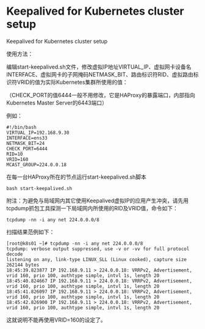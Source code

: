 # Keepalived for Kubernetes cluster setup
Keepalived for Kubernetes cluster setup

使用方法：

编辑start-keepalived.sh文件，修改虚拟IP地址VIRTUAL_IP、虚拟网卡设备名INTERFACE、虚拟网卡的子网掩码NETMASK_BIT、路由标识符RID、虚拟路由标识符VRID的值为实际Kubernetes集群所使用的值：

（CHECK_PORT的值6444一般不用修改，它是HAProxy的暴露端口，内部指向Kubernetes Master Server的6443端口）

例如：
```
#!/bin/bash
VIRTUAL_IP=192.168.9.30
INTERFACE=ens33
NETMASK_BIT=24
CHECK_PORT=6444
RID=10
VRID=160
MCAST_GROUP=224.0.0.18
```

在每一台HAProxy所在的节点运行start-keepalived.sh脚本
```
bash start-keepalived.sh
```

附注：为避免与局域网内其它使用Keepalived虚拟IP的应用产生冲突，请先用tcpdump抓包工具探测一下局域网内所使用的RID及VRID值，命令如下：

```
tcpdump -nn -i any net 224.0.0.0/8
```

扫描结果范例如下：

```
[root@k8s01 ~]# tcpdump -nn -i any net 224.0.0.0/8
tcpdump: verbose output suppressed, use -v or -vv for full protocol decode
listening on any, link-type LINUX_SLL (Linux cooked), capture size 262144 bytes
18:45:39.823877 IP 192.168.9.11 > 224.0.0.18: VRRPv2, Advertisement, vrid 160, prio 100, authtype simple, intvl 1s, length 20
18:45:40.824667 IP 192.168.9.11 > 224.0.0.18: VRRPv2, Advertisement, vrid 160, prio 100, authtype simple, intvl 1s, length 20
18:45:41.826097 IP 192.168.9.11 > 224.0.0.18: VRRPv2, Advertisement, vrid 160, prio 100, authtype simple, intvl 1s, length 20
18:45:42.826900 IP 192.168.9.11 > 224.0.0.18: VRRPv2, Advertisement, vrid 160, prio 100, authtype simple, intvl 1s, length 20
```

这就说明不能再使用VRID=160的设定了。

